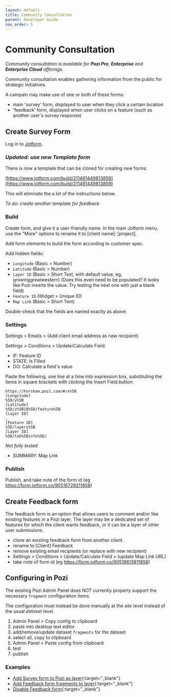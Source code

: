 ```yaml
---
layout: default
title: Community Consultation
parent: Developer Guide
nav_order: 5
---
```


# Community Consultation

*Community consultation is available for **Pozi Pro**, **Enterprise** and **Enterprise Cloud** offerings.*

Community consultation enables gathering information from the public for strategic initiatives.

A campain may make use of one or both of these forms:

* main 'survey' form, displayed to user when they click a certain location
* 'feedback' form, displayed when user clicks on a feature (such as another user's survey response)

## Create Survey Form

Log in to [Jotform](https://www.jotform.com/myforms).

### *Updated: use new Template form*

There is now a template that can be cloned for creating new forms:

[https://www.jotform.com/build/211461449813859](https://www.jotform.com/build/211461449813859)

This will eliminate the a lot of the instructions below.

*To do: create another template for feedback*

### Build

Create form, and give it a user-friendly name. In the main Jotform menu, use the "More" options to rename it to [client name]: [project].
 
Add form elements to build the form according to customer spec.

Add hidden fields:

* `Longitude` (Basic > Number)
* `Latitude` (Basic > Number)
* `Layer ID` (Basic > Short Text, with default value, eg, growinggreatwestern) (Does this even need to be populated? It looks like Pozi inserts the value. Try testing the next one with just a blank field)
* `Feature ID` (Widget > Unique ID)
* `Map Link` (Basic > Short Text)

Double-check that the fields are named exactly as above.

### Settings

Settings > Emails > (Add client email address as new recipient)

Settings > Conditions > Update/Calculate Field:

* IF: Feature ID
* STATE: Is Filled
* DO: Calculate a field's value

Paste the following, one line at a time into expression box, substituting the items in square brackets with clicking the Insert Field button:

```
https://horsham.pozi.com/#/x%5B
[Longitude]
%5D/y%5B
[Latitude]
%5D/z%5B18%5D/feature%5B
[Layer ID]
,
[Feature ID]
%5D/layers%5B
[Layer ID]
%5D/tab%5Binfo%5D/
```
*Not fully tested*

* SUMMARY: Map Link

### Publish

Publish, and take note of the form id (eg https://form.jotform.co/90516729211858)

## Create Feedback form

The feedback form is an option that allows users to comment and/or like existing features in a Pozi layer. The layer may be a dedicated set of features for which the client wants feedback, or it can be a layer of other user submissions.

* clone an existing feedback form from another client.
* rename to [Client] Feedback
* remove existing email recipients (or replace with new recipient)
* Settings > Conditions > Update/Calculate Field > (update Map Link URL)
* take note of form id (eg https://form.jotform.co/90518613811858)

## Configuring in Pozi

The existing Pozi Admin Panel does NOT currently properly support the necessary `fragment` configuration items.

The configuration must instead be done manually at the *site* level instead of the usual *dataset* level.

1. Admin Panel > Copy config to clipboard
2. paste into desktop text editor
3. add/remove/update dataset `fragments` for the dataset
4. select all, copy to clipboard
5. Admin Panel > Paste config from clipboard
6. test
7. publish

### Examples

* [Add Survey form to Pozi as layer](https://github.com/groundtruth/PoziApp/commit/d9098f244ae9ce34622c84d07b226f3241d787f3){:target="_blank"}
* [Add Feedback form fragments to layer](https://github.com/groundtruth/PoziApp/commit/9a13722c3cab269ba6b74c9ae8a6fb7addda0ca6){:target="_blank"}
* [Disable Feedback form](https://github.com/pozi/PoziAppConfig/commit/3afdb9ebe250ff32e1cd30f44f23a446ee1cb8f4){:target="_blank"}
